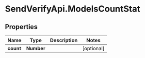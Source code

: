 # SendVerifyApi.ModelsCountStat

## Properties
Name | Type | Description | Notes
------------ | ------------- | ------------- | -------------
**count** | **Number** |  | [optional] 



